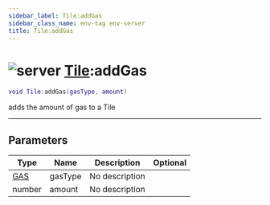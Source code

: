 ```yaml
---
sidebar_label: Tile:addGas
sidebar_class_name: env-tag env-server
title: Tile:addGas
---
```


# <img src='/img/wiki/server.png' alt='server' data-tag='env-tag' /> [Tile](../tile/README.md):addGas

```lua
void Tile:addGas(gasType, amount)
```

adds the amount of gas to a Tile<br/>

-----------------
## Parameters

| Type   | Name | Description | Optional |
| ------ | ---- | ----------- | -------: |
| [GAS](../gas/README.md) | gasType | No description |   |
| number | amount | No description |   |
